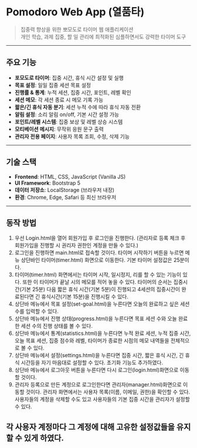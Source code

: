 # Pomodoro Web App (열품타)

> 집중력 향상을 위한 뽀모도로 타이머 웹 애플리케이션  
> 개인 학습, 과제 집중, 할 일 관리에 최적화된 심플하면서도 강력한 타이머 도구

---

## 주요 기능

-  **포모도로 타이머**: 집중 시간, 휴식 시간 설정 및 실행
-  **목표 설정**: 일일 집중 세션 목표 설정
-  **진행률 & 통계**: 누적 세션, 집중 시간, 포인트, 레벨 확인
-  **세션 메모**: 각 세션 종료 시 메모 기록 가능
-  **짧은/긴 휴식 자동 분기**: 세션 누적 수에 따라 휴식 자동 전환
-  **알림 설정**: 소리 알림 on/off, 기본 시간 설정 가능
-  **포인트/레벨 시스템**: 집중 보상 및 레벨 상승 시스템
-  **모티베이션 메시지**: 무작위 응원 문구 출력
-  **관리자 전용 페이지**: 사용자 목록 조회, 수정, 삭제 기능

---

## 기술 스택

- **Frontend**: HTML, CSS, JavaScript (Vanilla JS)
- **UI Framework**: Bootstrap 5
- **데이터 저장소**: LocalStorage (브라우저 내장)
- **환경**: Chrome, Edge, Safari 등 최신 브라우저

---

## 동작 방법
1. 우선 Login.html을 열어 회원가입 후 로그인을 진행한다. (관리자로 등록 체크 후 회원가입을 진행할 시 권리자 권한인 계정을 만들 수 있다.)
2. 로그인을 진행하면 main.html로 접속할 것이다. 타이머 시작하기 버튼을 누르면 메뉴 상단바인 타이머(timer.html) 화면으로 이동한다. 기본 타이머 설정값은 25분이다.
3. 타이머(timer.html) 화면에서는 타이머 시작, 일시정지, 리를 할 수 있는 기능이 있다. 또한 이 타이머가 끝날 시의 메모를 적어 놓을 수 있다. 타이머의 순서는 집중시간(기본 25분) 다음 짧은 휴식 시간(기본 5분)이 진행되고 4세션의 집중시간이 완료된다면 긴 휴식시간(기본 15분)을 진행시킬 수 있다.
4. 상단바 메뉴에서 목표 설정(set-goal.html)을 누른다면 오늘의 완료하고 싶은 세션 수를 입력할 수 있다.
5. 상단바 메뉴에서 진행 상태(progress.html)을 누른다면 목표 세션 수와 오늘 완료한 세션 수의 진행 상태를 볼 수 있다.
6. 상단바 메뉴에서 통계(statistics.html)을 누른다면 누적 완료 세션, 누적 집중 시간, 오늘 목표 세션, 집중 점수와 레벨, 타이머가 종료한 시점의 메모 내역들을 전체적으로 볼 수 있다.
7. 상단바 메뉴에서 설정(settings.html)을 누른다면 집중 시간, 짧은 휴식 시간, 긴 휴식 시간등을 자기 마음대로 설정할 수 있다. 초기화 기능도 추가하였다.
8. 상단바 메뉴에서 로그아웃 버튼을 누른다면 다시 로그인(login.html)화면으로 이동할 것이다.
9. 관리자 등록으로 만든 계정으로 로그인한다면 관리자(manager.html)화면으로 이동할 것이다. 관리자 화면에서는 사용자 목록(이름, 이메일, 권한)을 확인할 수 있다. 사용자들의 계정을 삭제할 수도 있고 사용자들의 기본 집중 시간을 관리자가 설정할 수 있다.

각 사용자 계정마다 그 계정에 대해 고유한 설정값들을 유지할 수 있게 하였다.
---
